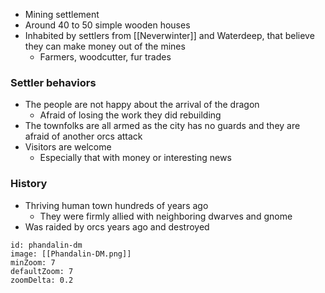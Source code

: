 - Mining settlement
- Around 40 to 50 simple wooden houses
- Inhabited by settlers from [[Neverwinter]] and Waterdeep, that believe they can make money out of the mines
	- Farmers, woodcutter, fur trades
 
### Settler behaviors
- The people are not happy about the arrival of the dragon
	- Afraid of losing the work they did rebuilding
- The townfolks are all armed as the city has no guards and they are afraid of another orcs attack
- Visitors are welcome
	- Especially that with money or interesting news

### History
- Thriving human town hundreds of years ago
	- They were firmly allied with neighboring dwarves and gnome
- Was raided by orcs years ago and destroyed

```leaflet
id: phandalin-dm
image: [[Phandalin-DM.png]]
minZoom: 7
defaultZoom: 7
zoomDelta: 0.2
```
